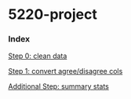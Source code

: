 # 5220-project

### Index

[Step 0: clean data](data_clean/data_clean.R)

[Step 1: convert agree/disagree cols](data_clean/convert_agree_disagree.R)




[Additional Step: summary stats](summary_stats/summary_stats.Rmd)
